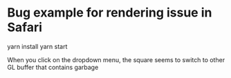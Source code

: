 # Bug example for rendering issue in Safari

   yarn install
   yarn start

When you click on the dropdown menu, the square seems to switch to other GL buffer that contains garbage
